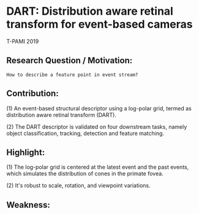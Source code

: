 # DART: Distribution aware retinal transform for event-based cameras

T-PAMI 2019

## Research Question / Motivation:
    How to describe a feature point in event stream? 


## Contribution:
(1) An event-based structural descriptor using
a log-polar grid, termed as distribution aware retinal transform (DART).

(2) The DART descriptor is validated on four downstream tasks, namely object classification, tracking, detection and feature matching.  

## Highlight:
(1) The log-polar grid is centered at the latest event and the past events, which simulates the distribution of cones in the primate fovea.

(2) It's robust to scale, rotation, and viewpoint variations.

## Weakness:

